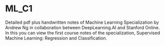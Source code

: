 # ML_C1
Detailed pdf plus handwritten notes of Machine Learning Specialization by Andrew Ng in collaboration between DeepLearning.AI and Stanford Online. In this you can view the first course notes of the specialization, Supervised Machine Learning: Regression and Classification.
